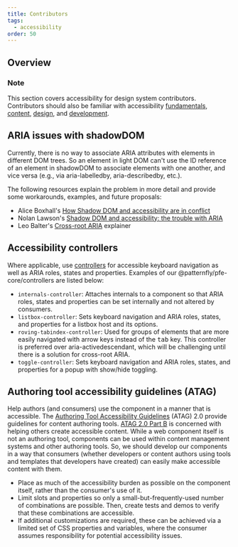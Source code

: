 ```yaml
---
title: Contributors
tags:
  - accessibility
order: 50
---
```


## Overview

<rh-alert state="info">
  <h3 slot="header">Note</h3>
  <p>This section covers accessibility for design system contributors. Contributors should also be familiar with accessibility <a href="../">fundamentals</a>, <a href="../content">content</a>, <a href="../design">design</a>, and <a href="../development">development</a>.</p>
</rh-alert>

## ARIA issues with shadowDOM

Currently, there is no way to associate ARIA attributes with elements in different DOM trees. So an element in light DOM can't use the ID reference of an element in shadowDOM to associate elements with one another, and vice versa (e.g., via aria-labelledby, aria-describedby, etc.).

The following resources explain the problem in more detail and provide some workarounds, examples, and future proposals:

- Alice Boxhall's [How Shadow DOM and accessibility are in conflict](https://alice.pages.igalia.com/blog/how-shadow-dom-and-accessibility-are-in-conflict/)
- Nolan Lawson's [Shadow DOM and accessibility: the trouble with ARIA](https://nolanlawson.com/2022/11/28/shadow-dom-and-accessibility-the-trouble-with-aria/)
- Leo Balter's [Cross-root ARIA](https://github.com/leobalter/cross-root-aria-delegation/blob/main/explainer.md) explainer

## Accessibility controllers

Where applicable, use [controllers](https://lit.dev/docs/api/controllers/) for accessible keyboard navigation as well as ARIA roles, states and properties. Examples of our @patternfly/pfe-core/controllers are listed below:

- `internals-controller`: Attaches internals to a component so that ARIA roles, states and properties can be set internally and not altered by consumers.
- `listbox-controller`: Sets keyboard navigation and ARIA roles, states, and properties for a listbox host and its options.
- `roving-tabindex-controller`: Used for groups of elements that are more easily navigated with arrow keys instead of the <kbd>tab</kbd> key. This controller is preferred over aria-activedescendant, which will be challenging until there is a solution for cross-root ARIA.
- `toggle-controller`: Sets keyboard navigation and ARIA roles, states, and properties for a popup with show/hide toggling.

## Authoring tool accessibility guidelines (ATAG)

Help authors (and consumers) use the component in a manner that is accessible. The [Authoring Tool Accessibility Guidelines](https://www.w3.org/WAI/standards-guidelines/atag/) (ATAG) 2.0 provide guidelines for content authoring tools. [ATAG 2.0 Part B](https://www.w3.org/TR/ATAG20/#part_b) is concerned with helping others create accessible content. While a web component itself is not an authoring tool, components can be used within content management systems and other authoring tools. So, we should develop our components in a way that consumers (whether developers or content authors using tools and templates that developers have created) can easily make accessible content with them.

- Place as much of the accessibility burden as possible on the component itself, rather than the consumer's use of it.
- Limit slots and properties so only a small-but-frequently-used number of combinations are possible. Then, create tests and demos to verify that these combinations are accessible.
- If additional customizations are required, these can be achieved via a limited set of CSS properties and variables, where the consumer assumes responsibility for potential accessibility issues.
